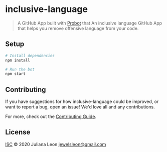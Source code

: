 # inclusive-language

> A GitHub App built with [Probot](https://github.com/probot/probot) that An inclusive language GitHub App that helps you remove offensive language from your code.

## Setup

```sh
# Install dependencies
npm install

# Run the bot
npm start
```

## Contributing

If you have suggestions for how inclusive-language could be improved, or want to report a bug, open an issue! We'd love all and any contributions.

For more, check out the [Contributing Guide](CONTRIBUTING.md).

## License

[ISC](LICENSE) © 2020 Juliana Leon <jewelsleon@gmail.com>
